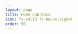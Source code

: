 ```yaml
---
layout: page
title: Home Lab Docs
icon: fa-solid fa-house-signal
order: 96
---
```


<script>
  location.href = 'https://homelabdocs.themakermedic.com';    
</script>

